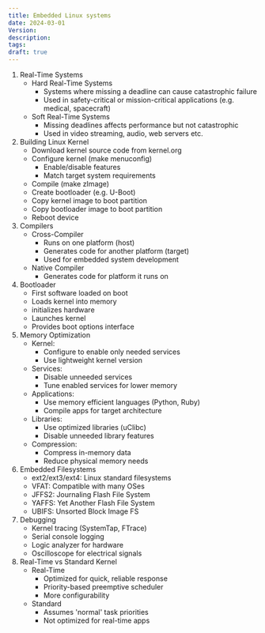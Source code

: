 ```yaml
---
title: Embedded Linux systems
date: 2024-03-01
Version: 
description: 
tags: 
draft: true
---
```

1. Real-Time Systems
    - Hard Real-Time Systems
        - Systems where missing a deadline can cause catastrophic failure
        - Used in safety-critical or mission-critical applications (e.g. medical, spacecraft)
    - Soft Real-Time Systems
        - Missing deadlines affects performance but not catastrophic
        - Used in video streaming, audio, web servers etc.
2. Building Linux Kernel
    - Download kernel source code from kernel.org
    - Configure kernel (make menuconfig)
        - Enable/disable features
        - Match target system requirements
    - Compile (make zImage)
    - Create bootloader (e.g. U-Boot)
    - Copy kernel image to boot partition
    - Copy bootloader image to boot partition
    - Reboot device
3. Compilers
    - Cross-Compiler
        - Runs on one platform (host)
        - Generates code for another platform (target)
        - Used for embedded system development
    - Native Compiler
        - Generates code for platform it runs on
4. Bootloader
    - First software loaded on boot
    - Loads kernel into memory
    - initializes hardware
    - Launches kernel
    - Provides boot options interface
5. Memory Optimization
    - Kernel:
        - Configure to enable only needed services
        - Use lightweight kernel version
    - Services:
        - Disable unneeded services
        - Tune enabled services for lower memory
    - Applications:
        - Use memory efficient languages (Python, Ruby)
        - Compile apps for target architecture
    - Libraries:
        - Use optimized libraries (uClibc)
        - Disable unneeded library features
    - Compression:
        - Compress in-memory data
        - Reduce physical memory needs
6. Embedded Filesystems
    - ext2/ext3/ext4: Linux standard filesystems
    - VFAT: Compatible with many OSes
    - JFFS2: Journaling Flash File System
    - YAFFS: Yet Another Flash File System
    - UBIFS: Unsorted Block Image FS
7. Debugging
    - Kernel tracing (SystemTap, FTrace)
    - Serial console logging
    - Logic analyzer for hardware
    - Oscilloscope for electrical signals
8. Real-Time vs Standard Kernel
    - Real-Time
        - Optimized for quick, reliable response
        - Priority-based preemptive scheduler
        - More configurability
    - Standard
        - Assumes 'normal' task priorities
        - Not optimized for real-time apps